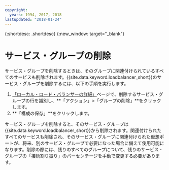 ```yaml
---
copyright:
  years: 1994, 2017, 2018
lastupdated: "2018-01-24"
---
```


{:shortdesc: .shortdesc}
{:new_window: target="_blank"}

# サービス・グループの削除

サービス・グループを削除するときは、そのグループに関連付けられているすべてのサービスも削除されます。{{site.data.keyword.loadbalancer_short}}のサービス・グループを削除するには、以下の手順を実行します。

1. [「ローカル・ロード・バランサーの詳細」](view-all-load-balancers.html)ページで、削除するサービス・グループの行を識別し、**「アクション」>「グループの削除」**をクリックします。
2. **「構成の保存」**をクリックします。

サービス・グループを削除すると、そのサービス・グループは{{site.data.keyword.loadbalancer_short}}から削除されます。関連付けられたすべてのサービスも削除され、そのサービス・グループに関連付けられた仮想ポートが、将来、別のサービス・グループで必要になった場合に備えて使用可能になります。削除の際には、残りのすべてのグループについて、残りのサービス・グループの「接続割り振り」のパーセンテージを手動で変更する必要があります。
